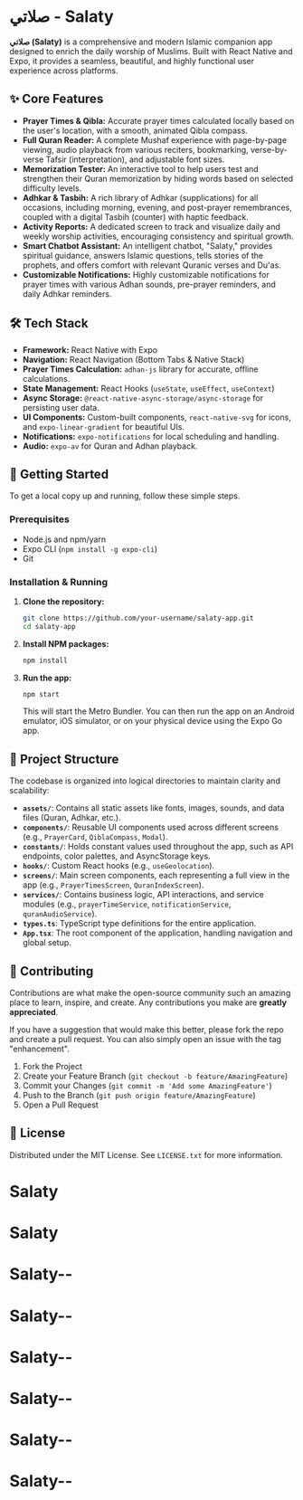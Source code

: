 # صلاتي - Salaty

**صلاتي (Salaty)** is a comprehensive and modern Islamic companion app designed to enrich the daily worship of Muslims. Built with React Native and Expo, it provides a seamless, beautiful, and highly functional user experience across platforms.

## ✨ Core Features

-   **Prayer Times & Qibla:** Accurate prayer times calculated locally based on the user's location, with a smooth, animated Qibla compass.
-   **Full Quran Reader:** A complete Mushaf experience with page-by-page viewing, audio playback from various reciters, bookmarking, verse-by-verse Tafsir (interpretation), and adjustable font sizes.
-   **Memorization Tester:** An interactive tool to help users test and strengthen their Quran memorization by hiding words based on selected difficulty levels.
-   **Adhkar & Tasbih:** A rich library of Adhkar (supplications) for all occasions, including morning, evening, and post-prayer remembrances, coupled with a digital Tasbih (counter) with haptic feedback.
-   **Activity Reports:** A dedicated screen to track and visualize daily and weekly worship activities, encouraging consistency and spiritual growth.
-   **Smart Chatbot Assistant:** An intelligent chatbot, "Salaty," provides spiritual guidance, answers Islamic questions, tells stories of the prophets, and offers comfort with relevant Quranic verses and Du'as.
-   **Customizable Notifications:** Highly customizable notifications for prayer times with various Adhan sounds, pre-prayer reminders, and daily Adhkar reminders.

## 🛠 Tech Stack

-   **Framework:** React Native with Expo
-   **Navigation:** React Navigation (Bottom Tabs & Native Stack)
-   **Prayer Times Calculation:** `adhan-js` library for accurate, offline calculations.
-   **State Management:** React Hooks (`useState`, `useEffect`, `useContext`)
-   **Async Storage:** `@react-native-async-storage/async-storage` for persisting user data.
-   **UI Components:** Custom-built components, `react-native-svg` for icons, and `expo-linear-gradient` for beautiful UIs.
-   **Notifications:** `expo-notifications` for local scheduling and handling.
-   **Audio:** `expo-av` for Quran and Adhan playback.

## 🚀 Getting Started

To get a local copy up and running, follow these simple steps.

### Prerequisites

-   Node.js and npm/yarn
-   Expo CLI (`npm install -g expo-cli`)
-   Git

### Installation & Running

1.  **Clone the repository:**
    ```sh
    git clone https://github.com/your-username/salaty-app.git
    cd salaty-app
    ```
2.  **Install NPM packages:**
    ```sh
    npm install
    ```
3.  **Run the app:**
    ```sh
    npm start
    ```
    This will start the Metro Bundler. You can then run the app on an Android emulator, iOS simulator, or on your physical device using the Expo Go app.

## 📁 Project Structure

The codebase is organized into logical directories to maintain clarity and scalability:

-   **`assets/`**: Contains all static assets like fonts, images, sounds, and data files (Quran, Adhkar, etc.).
-   **`components/`**: Reusable UI components used across different screens (e.g., `PrayerCard`, `QiblaCompass`, `Modal`).
-   **`constants/`**: Holds constant values used throughout the app, such as API endpoints, color palettes, and AsyncStorage keys.
-   **`hooks/`**: Custom React hooks (e.g., `useGeolocation`).
-   **`screens/`**: Main screen components, each representing a full view in the app (e.g., `PrayerTimesScreen`, `QuranIndexScreen`).
-   **`services/`**: Contains business logic, API interactions, and service modules (e.g., `prayerTimeService`, `notificationService`, `quranAudioService`).
-   **`types.ts`**: TypeScript type definitions for the entire application.
-   **`App.tsx`**: The root component of the application, handling navigation and global setup.

## 🤝 Contributing

Contributions are what make the open-source community such an amazing place to learn, inspire, and create. Any contributions you make are **greatly appreciated**.

If you have a suggestion that would make this better, please fork the repo and create a pull request. You can also simply open an issue with the tag "enhancement".

1.  Fork the Project
2.  Create your Feature Branch (`git checkout -b feature/AmazingFeature`)
3.  Commit your Changes (`git commit -m 'Add some AmazingFeature'`)
4.  Push to the Branch (`git push origin feature/AmazingFeature`)
5.  Open a Pull Request

## 📄 License

Distributed under the MIT License. See `LICENSE.txt` for more information.
# Salaty
# Salaty
# Salaty--
# Salaty--
# Salaty--
# Salaty--
# Salaty--
# Salaty--
